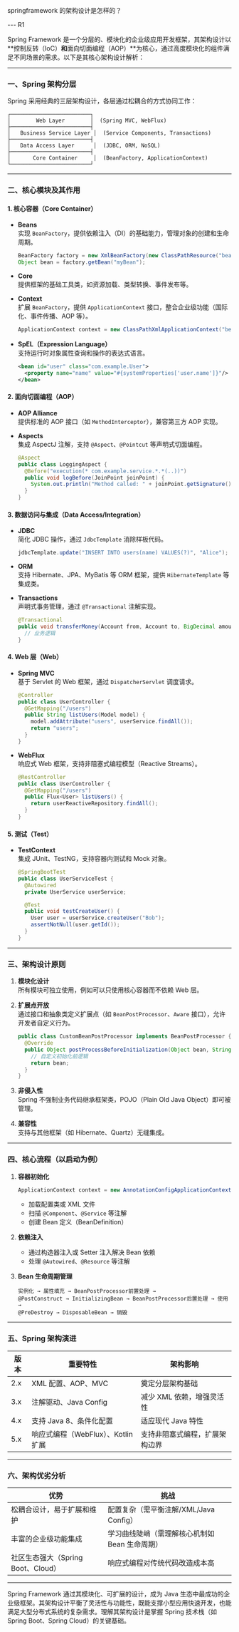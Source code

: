 springframework 的架构设计是怎样的？

--- R1

Spring Framework 是一个分层的、模块化的企业级应用开发框架，其架构设计以**控制反转（IoC）**和**面向切面编程（AOP）**为核心，通过高度模块化的组件满足不同场景的需求。以下是其核心架构设计解析：

---

### **一、Spring 架构分层**

Spring 采用经典的三层架构设计，各层通过松耦合的方式协同工作：

```text
┌─────────────────────────┐
│        Web Layer        │  (Spring MVC, WebFlux)
├─────────────────────────┤
│   Business Service Layer │  (Service Components, Transactions)
├─────────────────────────┤
│   Data Access Layer      │  (JDBC, ORM, NoSQL)
├─────────────────────────┤
│       Core Container     │  (BeanFactory, ApplicationContext)
└─────────────────────────┘
```

---

### **二、核心模块及其作用**

#### 1. **核心容器（Core Container）**

- **Beans**  
  实现 `BeanFactory`，提供依赖注入（DI）的基础能力，管理对象的创建和生命周期。

  ```java
  BeanFactory factory = new XmlBeanFactory(new ClassPathResource("beans.xml"));
  Object bean = factory.getBean("myBean");
  ```

- **Core**  
  提供框架的基础工具类，如资源加载、类型转换、事件发布等。

- **Context**  
  扩展 `BeanFactory`，提供 `ApplicationContext` 接口，整合企业级功能（国际化、事件传播、AOP 等）。

  ```java
  ApplicationContext context = new ClassPathXmlApplicationContext("beans.xml");
  ```

- **SpEL（Expression Language）**  
  支持运行时对象属性查询和操作的表达式语言。
  ```xml
  <bean id="user" class="com.example.User">
    <property name="name" value="#{systemProperties['user.name']}"/>
  </bean>
  ```

#### 2. **面向切面编程（AOP）**

- **AOP Alliance**  
  提供标准的 AOP 接口（如 `MethodInterceptor`），兼容第三方 AOP 实现。

- **Aspects**  
  集成 AspectJ 注解，支持 `@Aspect`、`@Pointcut` 等声明式切面编程。
  ```java
  @Aspect
  public class LoggingAspect {
    @Before("execution(* com.example.service.*.*(..))")
    public void logBefore(JoinPoint joinPoint) {
      System.out.println("Method called: " + joinPoint.getSignature());
    }
  }
  ```

#### 3. **数据访问与集成（Data Access/Integration）**

- **JDBC**  
  简化 JDBC 操作，通过 `JdbcTemplate` 消除样板代码。

  ```java
  jdbcTemplate.update("INSERT INTO users(name) VALUES(?)", "Alice");
  ```

- **ORM**  
  支持 Hibernate、JPA、MyBatis 等 ORM 框架，提供 `HibernateTemplate` 等集成类。

- **Transactions**  
  声明式事务管理，通过 `@Transactional` 注解实现。
  ```java
  @Transactional
  public void transferMoney(Account from, Account to, BigDecimal amount) {
    // 业务逻辑
  }
  ```

#### 4. **Web 层（Web）**

- **Spring MVC**  
  基于 Servlet 的 Web 框架，通过 `DispatcherServlet` 调度请求。

  ```java
  @Controller
  public class UserController {
    @GetMapping("/users")
    public String listUsers(Model model) {
      model.addAttribute("users", userService.findAll());
      return "users";
    }
  }
  ```

- **WebFlux**  
  响应式 Web 框架，支持非阻塞式编程模型（Reactive Streams）。
  ```java
  @RestController
  public class UserController {
    @GetMapping("/users")
    public Flux<User> listUsers() {
      return userReactiveRepository.findAll();
    }
  }
  ```

#### 5. **测试（Test）**

- **TestContext**  
  集成 JUnit、TestNG，支持容器内测试和 Mock 对象。

  ```java
  @SpringBootTest
  public class UserServiceTest {
    @Autowired
    private UserService userService;

    @Test
    public void testCreateUser() {
      User user = userService.createUser("Bob");
      assertNotNull(user.getId());
    }
  }
  ```

---

### **三、架构设计原则**

1. **模块化设计**  
   所有模块可独立使用，例如可以只使用核心容器而不依赖 Web 层。

2. **扩展点开放**  
   通过接口和抽象类定义扩展点（如 `BeanPostProcessor`、`Aware` 接口），允许开发者自定义行为。

   ```java
   public class CustomBeanPostProcessor implements BeanPostProcessor {
     @Override
     public Object postProcessBeforeInitialization(Object bean, String beanName) {
       // 自定义初始化前逻辑
       return bean;
     }
   }
   ```

3. **非侵入性**  
   Spring 不强制业务代码继承框架类，POJO（Plain Old Java Object）即可被管理。

4. **兼容性**  
   支持与其他框架（如 Hibernate、Quartz）无缝集成。

---

### **四、核心流程（以启动为例）**

1. **容器初始化**

   ```java
   ApplicationContext context = new AnnotationConfigApplicationContext(AppConfig.class);
   ```

   - 加载配置类或 XML 文件
   - 扫描 `@Component`、`@Service` 等注解
   - 创建 Bean 定义（BeanDefinition）

2. **依赖注入**

   - 通过构造器注入或 Setter 注入解决 Bean 依赖
   - 处理 `@Autowired`、`@Resource` 等注解

3. **Bean 生命周期管理**
   ```text
   实例化 → 属性填充 → BeanPostProcessor前置处理 →
   @PostConstruct → InitializingBean → BeanPostProcessor后置处理 → 使用 →
   @PreDestroy → DisposableBean → 销毁
   ```

---

### **五、Spring 架构演进**

| 版本 | 重要特性                           | 架构影响                       |
| ---- | ---------------------------------- | ------------------------------ |
| 2.x  | XML 配置、AOP、MVC                 | 奠定分层架构基础               |
| 3.x  | 注解驱动、Java Config              | 减少 XML 依赖，增强灵活性      |
| 4.x  | 支持 Java 8、条件化配置            | 适应现代 Java 特性             |
| 5.x  | 响应式编程（WebFlux）、Kotlin 扩展 | 支持非阻塞式编程，扩展架构边界 |

---

### **六、架构优劣分析**

| **优势**                           | **挑战**                                       |
| ---------------------------------- | ---------------------------------------------- |
| 松耦合设计，易于扩展和维护         | 配置复杂（需平衡注解/XML/Java Config）         |
| 丰富的企业级功能集成               | 学习曲线陡峭（需理解核心机制如 Bean 生命周期） |
| 社区生态强大（Spring Boot、Cloud） | 响应式编程对传统代码改造成本高                 |

---

Spring Framework 通过其模块化、可扩展的设计，成为 Java 生态中最成功的企业级框架。其架构设计平衡了灵活性与功能性，既能支撑小型应用快速开发，也能满足大型分布式系统的复杂需求。理解其架构设计是掌握 Spring 技术栈（如 Spring Boot、Spring Cloud）的关键基础。
